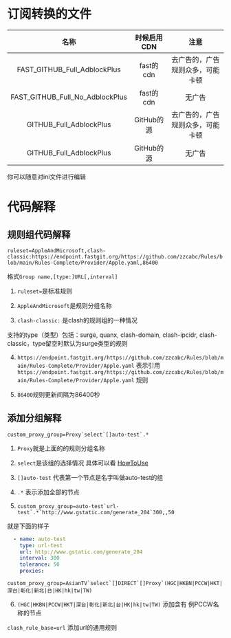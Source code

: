 # 订阅转换的文件

|名称|时候启用CDN|注意|
|:--:|:--:|:--:|
|FAST_GITHUB_Full_AdblockPlus|fast的cdn|去广告的，广告规则众多，可能卡顿|
|FAST_GITHUB_Full_No_AdblockPlus|fast的cdn|无广告|
|GITHUB_Full_AdblockPlus|GitHub的源|去广告的，广告规则众多，可能卡顿|
|GITHUB_Full_AdblockPlus|GitHub的源|无广告|

你可以随意对ini文件进行编辑


# 代码解释

## 规则组代码解释
`ruleset=AppleAndMicrosoft,clash-classic:https://endpoint.fastgit.org/https://github.com/zzcabc/Rules/blob/main/Rules-Complete/Provider/Apple.yaml,86400`

格式`Group name,[type:]URL[,interval]`

1. `ruleset=`是标准规则

2. `AppleAndMicrosoft`是规则分组名称

3. `clash-classic:` 是clash的规则组的一种情况

支持的type（类型）包括：surge, quanx, clash-domain, clash-ipcidr, clash-classic，type留空时默认为surge类型的规则

4. `https://endpoint.fastgit.org/https://github.com/zzcabc/Rules/blob/main/Rules-Complete/Provider/Apple.yaml` 表示引用 `https://endpoint.fastgit.org/https://github.com/zzcabc/Rules/blob/main/Rules-Complete/Provider/Apple.yaml` 规则

5. `86400`规则更新间隔为86400秒

## 添加分组解释

```custom_proxy_group=Proxy`select`[]auto-test`.*```

1. `Proxy`就是上面的的规则分组名称

2. `select`是该组的选择情况 具体可以看 [HowToUse](https://github.com/zzcabc/Rules/tree/main/HowToUse.md)

3. `[]auto-test` 代表第一个节点是名字叫做auto-test的组

4. `.*` 表示添加全部的节点

5. ```custom_proxy_group=auto-test`url-test`.*`http://www.gstatic.com/generate_204`300,,50```

就是下面的样子
```yaml
  - name: auto-test
    type: url-test
    url: http://www.gstatic.com/generate_204
    interval: 300
    tolerance: 50
    proxies:
```

```custom_proxy_group=AsianTV`select`[]DIRECT`[]Proxy`(HGC|HKBN|PCCW|HKT|深台|彰化|新北|台|HK|hk|tw|TW)```

6. `(HGC|HKBN|PCCW|HKT|深台|彰化|新北|台|HK|hk|tw|TW)`
 添加含有 例PCCW名称的节点



 `clash_rule_base=url` 添加url的通用规则